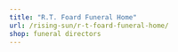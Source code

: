 ```yaml
---
title: "R.T. Foard Funeral Home"
url: /rising-sun/r-t-foard-funeral-home/
shop: funeral directors
---
```

